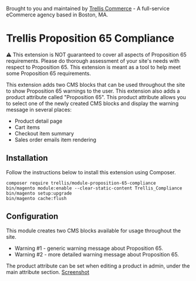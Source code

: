 Brought to you and maintained by [Trellis Commerce](https://trellis.co/) - A full-service eCommerce agency based in Boston, MA.

# Trellis Proposition 65 Compliance

:warning: This extension is NOT guaranteed to cover all aspects of Proposition 65 requirements. Please
do thorough assessment of your site's needs with respect to Proposition 65. This extension is meant as a tool to help
meet some Proposition 65 requirements.

This extension adds two CMS blocks that can be used throughout the site to show Proposition 65 warnings to the user. 
This extension also adds a product attribute called "Proposition 65". This product attribute allows you to select 
one of the newly created CMS blocks and display the warning message in several places:

* Product detail page
* Cart items
* Checkout item summary
* Sales order emails item rendering

## Installation
Follow the instructions below to install this extension using Composer.

```
composer require trellis/module-proposition-65-compliance
bin/magento module:enable --clear-static-content Trellis_Compliance
bin/magento setup:upgrade
bin/magento cache:flush
```

## Configuration
This module creates two CMS blocks available for usage throughout the site.

* Warning #1 - generic warning message about Proposition 65.
* Warning #2 - more detailed warning message about Proposition 65.

The product attribute can be set when editing a product in admin, under the main attribute section. [Screenshot](https://share.getcloudapp.com/04uEnDvb)